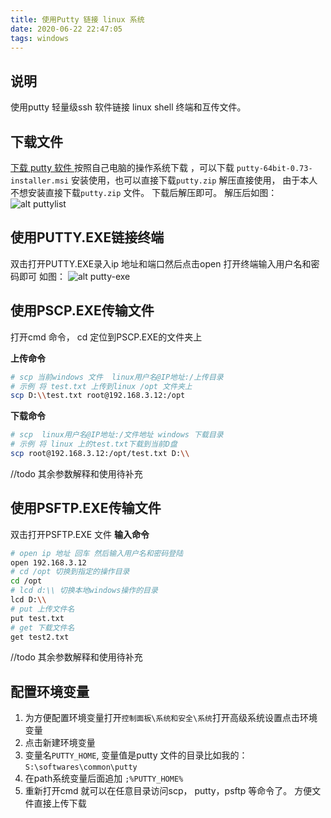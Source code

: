 ```yaml
---
title: 使用Putty 链接 linux 系统
date: 2020-06-22 22:47:05
tags: windows
---
```


## 说明 
使用putty 轻量级ssh 软件链接 linux shell 终端和互传文件。

## 下载文件

[下载 putty 软件 ](https://www.chiark.greenend.org.uk/~sgtatham/putty/latest.html)
按照自己电脑的操作系统下载 ，可以下载  `putty-64bit-0.73-installer.msi` 安装使用，也可以直接下载`putty.zip` 解压直接使用， 由于本人不想安装直接下载`putty.zip` 文件。 下载后解压即可。
解压后如图： 
![alt puttylist](/images/archives/putty-list.png)

##  使用PUTTY.EXE链接终端
双击打开PUTTY.EXE录入ip 地址和端口然后点击open 打开终端输入用户名和密码即可
如图： 
![alt putty-exe](/images/archives/putty-exe.png)

## 使用PSCP.EXE传输文件
打开cmd 命令， cd 定位到PSCP.EXE的文件夹上

**上传命令**
```bash
# scp 当前windows 文件  linux用户名@IP地址:/上传目录
# 示例 将 test.txt 上传到linux /opt 文件夹上
scp D:\\test.txt root@192.168.3.12:/opt
```
**下载命令**
```bash
# scp  linux用户名@IP地址:/文件地址 windows 下载目录
# 示例 将 linux 上的test.txt下载到当前D盘
scp root@192.168.3.12:/opt/test.txt D:\\
```

//todo 其余参数解释和使用待补充

## 使用PSFTP.EXE传输文件
双击打开PSFTP.EXE 文件
**输入命令**
```bash
# open ip 地址 回车 然后输入用户名和密码登陆
open 192.168.3.12
# cd /opt 切换到指定的操作目录
cd /opt
# lcd d:\\ 切换本地windows操作的目录
lcd D:\\
# put 上传文件名
put test.txt
# get 下载文件名
get test2.txt
```

//todo 其余参数解释和使用待补充

## 配置环境变量
1. 为方便配置环境变量打开`控制面板\系统和安全\系统`打开高级系统设置点击环境变量
2. 点击新建环境变量
3. 变量名`PUTTY_HOME`, 变量值是putty 文件的目录比如我的：`S:\softwares\common\putty`
4. 在path系统变量后面追加 `;%PUTTY_HOME%`
5. 重新打开cmd 就可以在任意目录访问scp， putty，psftp 等命令了。 方便文件直接上传下载
